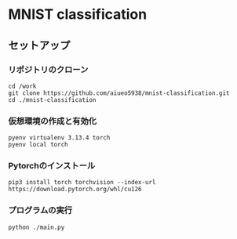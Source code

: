 # MNIST classification

## セットアップ

### リポジトリのクローン
```
cd /work
git clone https://github.com/aiueo5938/mnist-classification.git
cd ./mnist-classification
```
### 仮想環境の作成と有効化
```
pyenv virtualenv 3.13.4 torch
pyenv local torch
```
### Pytorchのインストール
```
pip3 install torch torchvision --index-url https://download.pytorch.org/whl/cu126
```
### プログラムの実行
```
python ./main.py
```